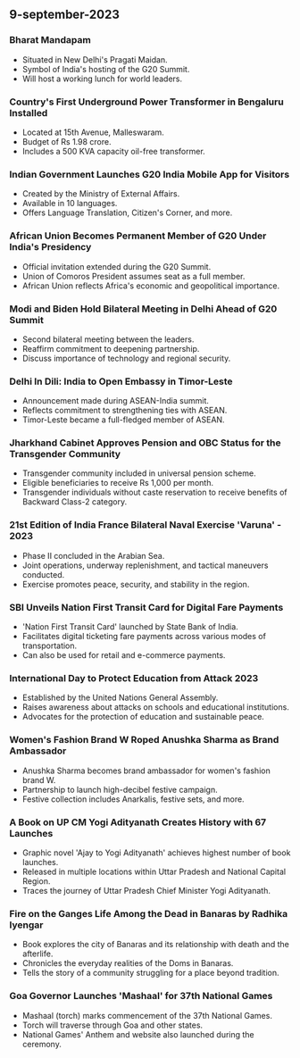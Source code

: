 ## 9-september-2023
### Bharat Mandapam

- Situated in New Delhi's Pragati Maidan.
- Symbol of India's hosting of the G20 Summit.
- Will host a working lunch for world leaders.

### Country's First Underground Power Transformer in Bengaluru Installed

- Located at 15th Avenue, Malleswaram.
- Budget of Rs 1.98 crore.
- Includes a 500 KVA capacity oil-free transformer.

### Indian Government Launches G20 India Mobile App for Visitors

- Created by the Ministry of External Affairs.
- Available in 10 languages.
- Offers Language Translation, Citizen's Corner, and more.

### African Union Becomes Permanent Member of G20 Under India's Presidency

- Official invitation extended during the G20 Summit.
- Union of Comoros President assumes seat as a full member.
- African Union reflects Africa's economic and geopolitical importance.

### Modi and Biden Hold Bilateral Meeting in Delhi Ahead of G20 Summit

- Second bilateral meeting between the leaders.
- Reaffirm commitment to deepening partnership.
- Discuss importance of technology and regional security.

### Delhi In Dili: India to Open Embassy in Timor-Leste

- Announcement made during ASEAN-India summit.
- Reflects commitment to strengthening ties with ASEAN.
- Timor-Leste became a full-fledged member of ASEAN.

### Jharkhand Cabinet Approves Pension and OBC Status for the Transgender Community

- Transgender community included in universal pension scheme.
- Eligible beneficiaries to receive Rs 1,000 per month.
- Transgender individuals without caste reservation to receive benefits of Backward Class-2 category.

### 21st Edition of India France Bilateral Naval Exercise 'Varuna' - 2023

- Phase II concluded in the Arabian Sea.
- Joint operations, underway replenishment, and tactical maneuvers conducted.
- Exercise promotes peace, security, and stability in the region.

### SBI Unveils Nation First Transit Card for Digital Fare Payments

- 'Nation First Transit Card' launched by State Bank of India.
- Facilitates digital ticketing fare payments across various modes of transportation.
- Can also be used for retail and e-commerce payments.

### International Day to Protect Education from Attack 2023

- Established by the United Nations General Assembly.
- Raises awareness about attacks on schools and educational institutions.
- Advocates for the protection of education and sustainable peace.

### Women's Fashion Brand W Roped Anushka Sharma as Brand Ambassador

- Anushka Sharma becomes brand ambassador for women's fashion brand W.
- Partnership to launch high-decibel festive campaign.
- Festive collection includes Anarkalis, festive sets, and more.

### A Book on UP CM Yogi Adityanath Creates History with 67 Launches

- Graphic novel 'Ajay to Yogi Adityanath' achieves highest number of book launches.
- Released in multiple locations within Uttar Pradesh and National Capital Region.
- Traces the journey of Uttar Pradesh Chief Minister Yogi Adityanath.

### Fire on the Ganges Life Among the Dead in Banaras by Radhika Iyengar

- Book explores the city of Banaras and its relationship with death and the afterlife.
- Chronicles the everyday realities of the Doms in Banaras.
- Tells the story of a community struggling for a place beyond tradition.

### Goa Governor Launches 'Mashaal' for 37th National Games

- Mashaal (torch) marks commencement of the 37th National Games.
- Torch will traverse through Goa and other states.
- National Games' Anthem and website also launched during the ceremony.